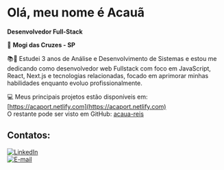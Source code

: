 # Olá, meu nome é Acauã  
**Desenvolvedor Full-Stack**

📍 **Mogi das Cruzes - SP**

📚🚀 Estudei 3 anos de Análise e Desenvolvimento de Sistemas e estou me dedicando como desenvolvedor web Fullstack com foco em JavaScript, React, Next.js e tecnologias relacionadas, focado em aprimorar minhas habilidades enquanto evoluo profissionalmente.

💻 Meus principais projetos estão disponíveis em: [https://acaport.netlify.com](https://acaport.netlify.com)  
O restante pode ser visto em GitHub: [acaua-reis](https://github.com/acaua-reis)

## Contatos:

[![LinkedIn](https://img.icons8.com/ios-filled/50/0A66C2/linkedin.png)](https://www.linkedin.com/in/acaua-reis/)  
[![E-mail](https://img.icons8.com/ios-filled/50/000000/email.png)](mailto:seuemail@gmail.com)
